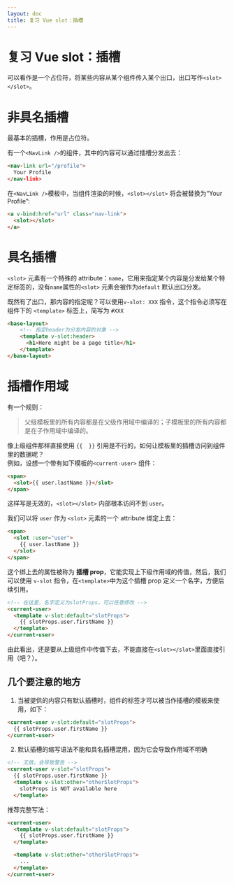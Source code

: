 ```yaml
---
layout: doc
title: 复习 Vue slot：插槽
---
```

# 复习 Vue slot：插槽

可以看作是一个占位符，将某些内容从某个组件传入某个出口，出口写作`<slot></slot>`。    

# 非具名插槽  
最基本的插槽，作用是占位符。    

有一个`<NavLink />`的组件，其中的内容可以通过插槽分发出去： 

```HTML
<nav-link url="/profile">
  Your Profile
</nav-link>
```


在`<NavLink />`模板中，当组件渲染的时候，`<slot></slot>` 将会被替换为“Your Profile”:  
```HTML
<a v-bind:href="url" class="nav-link">
  <slot></slot>
</a>
```

# 具名插槽
`<slot>` 元素有一个特殊的 attribute：`name`，它用来指定某个内容是分发给某个特定标签的，没有`name`属性的`<slot>` 元素会被作为`default` 默认出口分发。 

既然有了出口，那内容的指定呢？可以使用`v-slot: XXX` 指令，这个指令必须写在组件下的 `<template>` 标签上，简写为 `#XXX`

```HTML
<base-layout>
    <!-- 指定header为分发内容的对象 -->
    <template v-slot:header>
      <h1>Here might be a page title</h1>
    </template>
</base-layout>
```

# 插槽作用域
有一个规则：  
>父级模板里的所有内容都是在父级作用域中编译的；子模板里的所有内容都是在子作用域中编译的。  

像上级组件那样直接使用 `{{  }}` 引用是不行的，如何让模板里的插槽访问到组件里的数据呢？    
例如，设想一个带有如下模板的`<current-user>` 组件：  

```HTML
<span>
  <slot>{{ user.lastName }}</slot>
</span>
```
这样写是无效的，`<slot></slot>` 内部根本访问不到 `user`。  

我们可以将 `user` 作为 `<slot>` 元素的一个 attribute 绑定上去：

```HTML
<span>
  <slot :user="user">
    {{ user.lastName }}
  </slot>
</span>
```

这个绑上去的属性被称为 **插槽 prop**，它能实现上下级作用域的传值，然后，我们可以使用 `v-slot` 指令，在`<template>`中为这个插槽 prop 定义一个名字，方便后续引用。

```HTML
<!-- 在这里，名字定义为slotProps，可以任意修改 -->
<current-user>
  <template v-slot:default="slotProps">
    {{ slotProps.user.firstName }}
  </template>
</current-user>
```
由此看出，还是要从上级组件中传值下去，不能直接在`<slot></slot>`里面直接引用（吧？）。

## 几个要注意的地方

1. 当被提供的内容只有默认插槽时，组件的标签才可以被当作插槽的模板来使用，如下：  

```HTML
<current-user v-slot:default="slotProps">
  {{ slotProps.user.firstName }}
</current-user>
```  

2. 默认插槽的缩写语法不能和具名插槽混用，因为它会导致作用域不明确
```HTML
<!-- 无效，会导致警告 -->
<current-user v-slot="slotProps">
  {{ slotProps.user.firstName }}
  <template v-slot:other="otherSlotProps">
    slotProps is NOT available here
  </template>
```

推荐完整写法：
```HTML
<current-user>
  <template v-slot:default="slotProps">
    {{ slotProps.user.firstName }}
  </template>

  <template v-slot:other="otherSlotProps">
    ...
  </template>
</current-user>
```
